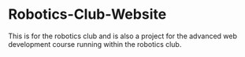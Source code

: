 # Robotics-Club-Website



This is for the robotics club and is also a project for the advanced web development course running within the robotics club. 
